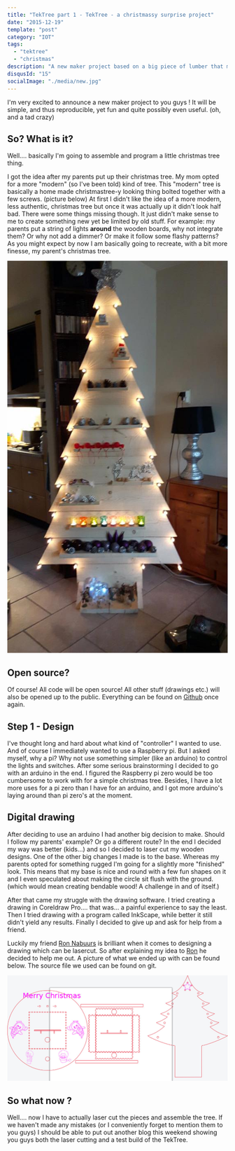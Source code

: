 ```yaml
---
title: "TekTree part 1 - TekTree - a christmassy surprise project"
date: "2015-12-19"
template: "post"
category: "IOT"
tags:
  - "tektree"
  - "christmas"
description: "A new maker project based on a big piece of lumber that my parents erected 🤔"
disqusId: "15"
socialImage: "./media/new.jpg"
---
```


I'm very excited to announce a new maker project to you guys ! It will be simple, and thus reproducible, yet fun and quite possibly even useful. (oh, and a tad crazy)

## So? What is it?

Well.... basically I'm going to assemble and program a little christmas tree thing.

I got the idea after my parents put up their christmas tree. My mom opted for a more "modern" (so I've been told) kind of tree. This "modern" tree is basically a home made christmastree-y looking thing bolted together with a few screws. (picture below) At first I didn't like the idea of a more modern, less authentic, christmas tree but once it was actually up it didn't look half bad. There were some things missing though. It just didn't make sense to me to create something new yet be limited by old stuff. For example: my parents put a string of lights **around** the wooden boards, why not integrate them? Or why not add a dimmer? Or make it follow some flashy patterns? As you might expect by now I am basically going to recreate, with a bit more finesse, my parent's christmas tree.

![a picture of my parents' new christmas tree](./media/old.jpg "a picture of my parents' new christmas tree")

## Open source?

Of course! All code will be open source! All other stuff (drawings etc.) will also be opened up to the public. Everything can be found on [Github](https://github.com/Mastermindzh/TekTree) once again.

## Step 1 - Design

I've thought long and hard about what kind of "controller" I wanted to use. And of course I immediately wanted to use a Raspberry pi. But I asked myself, why a pi? Why not use something simpler (like an arduino) to control the lights and switches. After some serious brainstorming I decided to go with an arduino in the end. I figured the Raspberry pi zero would be too cumbersome to work with for a simple christmas tree. Besides, I have a lot more uses for a pi zero than I have for an arduino, and I got more arduino's laying around than pi zero's at the moment.

## Digital drawing

After deciding to use an arduino I had another big decision to make. Should I follow my parents' example? Or go a different route? In the end I decided my way was better (kids...) and so I decided to laser cut my wooden designs. One of the other big changes I made is to the base. Whereas my parents opted for something rugged I'm going for a slightly more "finished" look. This means that my base is nice and round with a few fun shapes on it and I even speculated about making the circle sit flush with the ground.(which would mean creating bendable wood! A challenge in and of itself.)

After that came my struggle with the drawing software. I tried creating a drawing in Coreldraw Pro.... that was... a painful experience to say the least. Then I tried drawing with a program called InkScape, while better it still didn't yield any results. Finally I decided to give up and ask for help from a friend.

Luckily my friend [Ron Nabuurs](https://www.ronnabuurs.nl) is brilliant when it comes to designing a drawing which can be lasercut. So after explaining my idea to [Ron](https://www.ronnabuurs.nl) he decided to help me out. A picture of what we ended up with can be found below. The source file we used can be found on git.

![Designs for the laser cutter, from left to right: a circular base plate with snow characters. A foldable box cutout and a tree shape](./media/new.jpg "Designs for the laser cutter")

## So what now ?

Well.... now I have to actually laser cut the pieces and assemble the tree. If we haven't made any mistakes (or I conveniently forget to mention them to you guys) I should be able to put out another blog this weekend showing you guys both the laser cutting and a test build of the TekTree.
